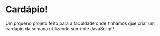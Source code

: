# Cardápio!

Um prqueno projeto feito para a faculdade onde tinhamos 
que criar um cardápio da semana utilizando somente JavaScript!
